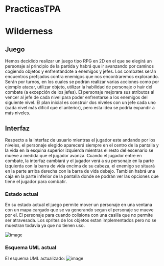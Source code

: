 # PracticasTPA
# Wilderness
## Juego
Hemos decidido realizar un juego tipo RPG en 2D en el que se elegirá un personaje al principio de la partida y habrá que ir avanzando por caminos cogiendo objetos y enfrentándote a enemigos y jefes.
Los combates serán encuentros prefijados contra enemigos que nos encontraremos explorando. Serán por turnos, en los cuales se podrán realizar varias acciones como por ejemplo atacar, utilizar objeto, utilizar la habilidad de personaje o huir del combate (a excepción de los jefes).
El personaje mejorara sus atributos al vencer al jefe de cada nivel para poder enfrentarse a los enemigos del siguiente nivel.
El plan inicial es construir dos niveles con un jefe cada uno (cada nivel más difícil que el anterior), pero esta idea se podría expandir a más niveles.
## Interfaz
Respecto a la interfaz de usuario mientras el jugador este andando por los niveles, el personaje elegido aparecerá siempre en el centro de la pantalla y la vida en la esquina superior izquierda mientras el resto del escenario se mueve a medida que el jugador avanza.
Cuando el jugador entre en combate, la interfaz cambiará y el jugador verá a su personaje en la parte izquierda con la barra de vida encima de su cabeza, el enemigo se situará en la parte arriba derecha con la barra de vida debajo. También habrá una caja en la parte inferior de la pantalla donde se podrán ver las opciones que tiene el jugador para combatir.
### Estado actual
En su estado actual el juego permite mover un personaje en una ventana con un mapa cargado que se va generando segun el personaje se mueve por el.
El personaje para cuando colisiona con una casilla que no permite ser atravesada.
Los sprites de los objetos estan implementados pero no se muestran todavia ya que no tienen uso.

![image](https://github.com/GuillermoHerranzV/PracticasTPA/assets/149266597/195ad3fc-82bf-4993-abf7-b06c94934086)

### Esquema UML actual
El esquema UML actualizado:
![image](https://github.com/GuillermoHerranzV/PracticasTPA/assets/149266597/ccbc848f-dd4b-46c2-a52b-0d0060ffaea9)

